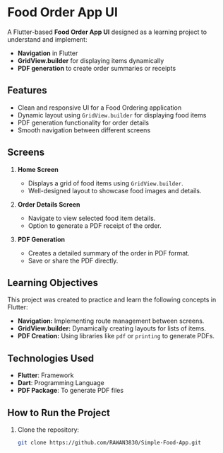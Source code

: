 # Food Order App UI  

A Flutter-based **Food Order App UI** designed as a learning project to understand and implement:  
- **Navigation** in Flutter  
- **GridView.builder** for displaying items dynamically  
- **PDF generation** to create order summaries or receipts  

## Features  
- Clean and responsive UI for a Food Ordering application  
- Dynamic layout using `GridView.builder` for displaying food items  
- PDF generation functionality for order details  
- Smooth navigation between different screens  

## Screens  
1. **Home Screen**  
   - Displays a grid of food items using `GridView.builder`.  
   - Well-designed layout to showcase food images and details.  
   
2. **Order Details Screen**  
   - Navigate to view selected food item details.  
   - Option to generate a PDF receipt of the order.  

3. **PDF Generation**  
   - Creates a detailed summary of the order in PDF format.  
   - Save or share the PDF directly.  

## Learning Objectives  
This project was created to practice and learn the following concepts in Flutter:  
- **Navigation:** Implementing route management between screens.  
- **GridView.builder:** Dynamically creating layouts for lists of items.  
- **PDF Creation:** Using libraries like `pdf` or `printing` to generate PDFs.  

## Technologies Used  
- **Flutter**: Framework  
- **Dart**: Programming Language  
- **PDF Package**: To generate PDF files  

## How to Run the Project  
1. Clone the repository:  
   ```bash  
   git clone https://github.com/RAWAN3830/Simple-Food-App.git  
